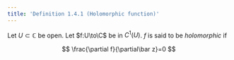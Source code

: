 ```yaml
---
title: 'Definition 1.4.1 (Holomorphic function)'
---
```


Let $U\subset\mathbb C$ be open. Let $f:U\to\C$ be in $C^1(U)$. $f$ is
said to be *holomorphic* if

$$
\frac{\partial f}{\partial\bar z}=0
$$

